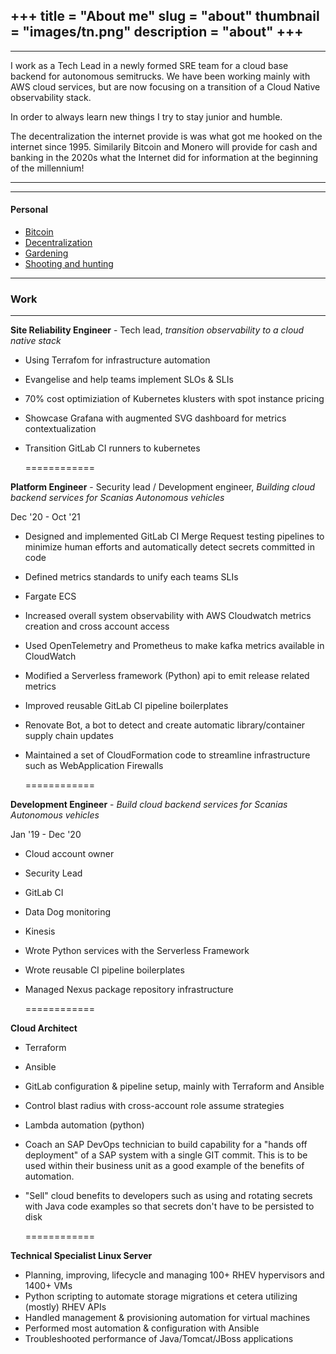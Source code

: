 +++
title = "About me"
slug = "about"
thumbnail = "images/tn.png"
description = "about"
+++
---------------------------
---------------------------

I work as a Tech Lead in a newly formed SRE team for a cloud base
backend for autonomous semitrucks.
We have been working mainly with AWS cloud services, but are now focusing on a transition of a Cloud Native observability stack.

In order to always learn new things I try to stay junior and humble.

The decentralization the internet provide is was what got me hooked on the internet since 1995. Similarily Bitcoin and Monero will provide for cash and banking in the 2020s what the Internet did for information at the beginning of the millennium!

---------------------------
---------------------------

#### Personal

* [Bitcoin](https://github.com/)
* [Decentralization](https://github.com/)
* [Gardening](https://github.com/)
* [Shooting and hunting](https://github.com/)



---------------------------

### Work
---------------------------

**Site Reliability Engineer** - Tech lead, _transition observability to a cloud native stack_

* Using Terrafom for infrastructure automation
* Evangelise and help teams implement SLOs & SLIs
* 70% cost optimiziation of Kubernetes klusters with spot instance pricing
* Showcase Grafana with augmented SVG dashboard for metrics contextualization
* Transition GitLab CI runners to kubernetes


    ============

**Platform Engineer** - Security lead / Development engineer, _Building cloud backend services for Scanias Autonomous vehicles_

Dec '20 - Oct '21

* Designed and implemented GitLab CI Merge Request testing pipelines to minimize human efforts and automatically detect secrets committed in code
* Defined metrics standards to unify each teams SLIs
* Fargate ECS
* Increased overall system observability with AWS Cloudwatch metrics creation and cross account access
* Used OpenTelemetry and Prometheus to make kafka metrics available in CloudWatch
* Modified a Serverless framework (Python) api to emit release related metrics
* Improved reusable GitLab CI pipeline boilerplates
* Renovate Bot, a bot to detect and create automatic library/container supply chain updates
* Maintained a set of CloudFormation code to streamline infrastructure such as WebApplication Firewalls


    ============

**Development Engineer** - _Build cloud backend services for Scanias Autonomous vehicles_

Jan '19 - Dec '20



* Cloud account owner
* Security Lead
* GitLab CI
* Data Dog monitoring
* Kinesis
* Wrote Python services with the Serverless Framework
* Wrote reusable CI pipeline boilerplates
* Managed Nexus package repository infrastructure


    ============

**Cloud Architect**

* Terraform
* Ansible
* GitLab configuration & pipeline setup, mainly with Terraform and Ansible
* Control blast radius with cross-account role assume strategies
* Lambda automation (python)
* Coach an SAP DevOps technician to build capability for a "hands off deployment" of a
SAP system with a single GIT commit. This is to be used within their business unit as a
good example of the benefits of automation.
* "Sell" cloud benefits to developers such as using and rotating secrets with Java code
examples so that secrets don't have to be persisted to disk


    ============

**Technical Specialist Linux Server**

* Planning, improving, lifecycle and managing 100+ RHEV hypervisors and 1400+ VMs
* Python scripting to automate storage migrations et cetera utilizing (mostly) RHEV APIs
* Handled management & provisioning automation for virtual machines
* Performed most automation & configuration with Ansible
* Troubleshooted performance of Java/Tomcat/JBoss applications